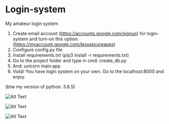 # Login-system
My amateur login system

1. Create email account (https://accounts.google.com/signup) for login-system and turn-on this option: (https://myaccount.google.com/lesssecureapps)
2. Configure config.py file
3. Install requirements.txt (pip3 install -r requirements.txt)
5. Go to the project folder and type in cmd: create_db.py
6. And: uvicorn main:app
7. Voilà! You have login system on your own. Go to the localhost:8000 and enjoy.

(btw my version of python: 3.8.5)

![Alt Text](https://media.giphy.com/media/b2d4aN4ArSbqjTlhI1/giphy.gif)

![Alt Text](https://media.giphy.com/media/g74b8d1JfAYlgLAbYA/giphy.gif)

![Alt Text](https://media.giphy.com/media/qnawutbBnMn3u02XgP/giphy.gif)


